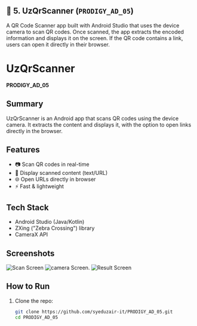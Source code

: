 ## 📌 5. UzQrScanner (`PRODIGY_AD_05`)

A QR Code Scanner app built with Android Studio that uses the device camera to scan QR codes. Once scanned, the app extracts the encoded information and displays it on the screen. If the QR code contains a link, users can open it directly in their browser.



# UzQrScanner
**PRODIGY_AD_05**

## Summary
UzQrScanner is an Android app that scans QR codes using the device camera. It extracts the content and displays it, with the option to open links directly in the browser.

## Features
- 📷 Scan QR codes in real-time  
- 📝 Display scanned content (text/URL)  
- 🌐 Open URLs directly in browser  
- ⚡ Fast & lightweight  

## Tech Stack
- Android Studio (Java/Kotlin)  
- ZXing ("Zebra Crossing") library  
- CameraX API  

## Screenshots
![Scan Screen](screenshots/Sscreen5_1.jpg)
![camera Screen](screenshots/Sscreen5_2.jpg).
![Result Screen](screenshots/Sscreen5_3.jpg)  

## How to Run
1. Clone the repo:
   ```bash
   git clone https://github.com/syeduzair-it/PRODIGY_AD_05.git
   cd PRODIGY_AD_05
